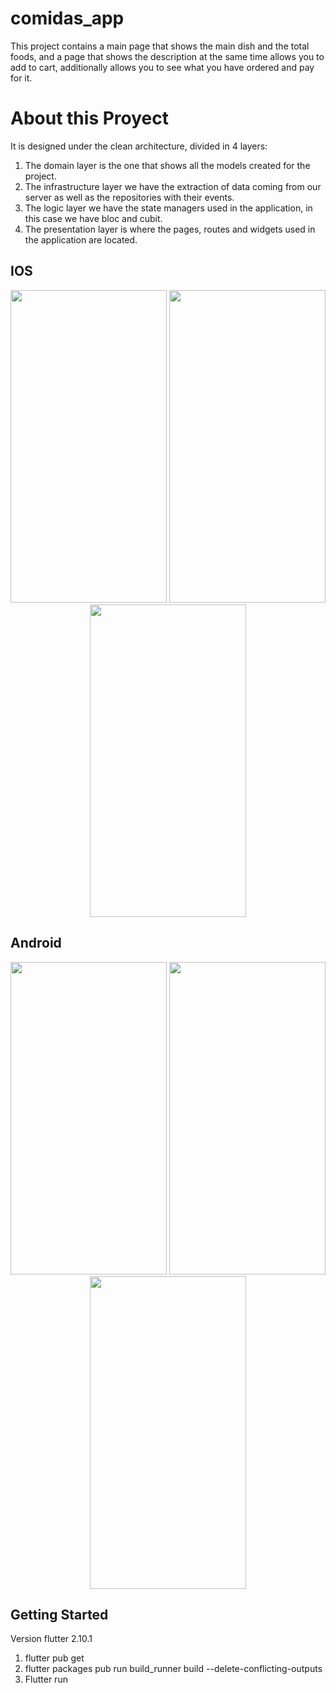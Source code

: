 # comidas_app

This project contains a main page that shows the main dish and the total foods, and a page that shows the description at the same time allows you to add to cart, additionally allows you to see what you have ordered and pay for it.

# About this Proyect

It is designed under the clean architecture, divided in 4 layers:

1. The domain layer is the one that shows all the models created for the project.
2. The infrastructure layer we have the extraction of data coming from our server as well as the repositories with their events.
3. The logic layer we have the state managers used in the application, in this case we have bloc and cubit.
4. The presentation layer is where the pages, routes and widgets used in the application are located.

## IOS

<p align="center">
<img src="https://user-images.githubusercontent.com/25967495/167316713-5e20d478-1188-427f-9aad-60ab78c95841.png" width="250" height="500">
<img src="https://user-images.githubusercontent.com/25967495/167316721-97ee3bca-8f0d-45ed-ae16-71901a81e53e.png" width="250" height="500">
<img src="https://user-images.githubusercontent.com/25967495/167316736-5d8ad9e8-f353-4fda-99d1-a17b8de1472a.png" width="250" height="500">
</p>

## Android

<p align="center">
<img src="https://user-images.githubusercontent.com/25967495/167316795-30aa7e39-32c1-43d1-81d8-71b3347131dc.png" width="250" height="500">
<img src="https://user-images.githubusercontent.com/25967495/167316817-122fba1a-b478-41f4-bfd8-1e7cab93f914.png" width="250" height="500">
<img src="https://user-images.githubusercontent.com/25967495/167316832-24efcf2c-6145-4700-95ba-7f980f7406b0.png" width="250" height="500">
</p>

## Getting Started

Version flutter 2.10.1

1. flutter pub get
2. flutter packages pub run build_runner build --delete-conflicting-outputs
3. Flutter run
